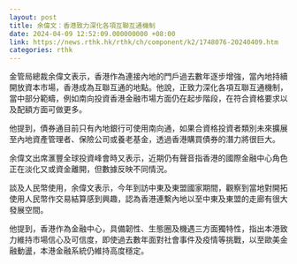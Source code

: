 ```yaml
---
layout: post
title: 余偉文：香港致力深化各項互聯互通機制
date: 2024-04-09 12:52:09.000000000 +08:00
link: https://news.rthk.hk/rthk/ch/component/k2/1748076-20240409.htm
categories: rthk
---
```


金管局總裁余偉文表示，香港作為連接內地的門戶過去數年逐步增強，當內地持續開放資本市場，香港成為互聯互通的地點。他說，正致力深化各項互聯互通機制，當中部分範疇，例如南向投資香港金融市場方面仍在起步階段，在符合資格要求以及配額方面可做更多。

他提到，債券通目前只有內地銀行可使用南向通，如果合資格投資者類別未來擴展至內地資產管理者、保險公司或養老基金，透過香港購買債券的潛力將很巨大。

余偉文出席滙豐全球投資峰會時又表示，近期仍有聲音指香港的國際金融中心角色正在淡化又或資金離開，但數據反映不同情況。

談及人民幣使用，余偉文表示，今年到訪中東及東盟國家期間，觀察到當地對開拓使用人民幣作交易結算感到興趣，認為香港連繫內地以至中東及東盟的走廊有很大發展空間。

他提到，香港作為金融中心，具備韌性、生態圈及機遇三方面獨特性，指出本港致力維持市場信心及可信度，即使過去數年面對社會事件及疫情等挑戰，以至歐美金融動盪，本港金融系統仍維持高度穩定。
